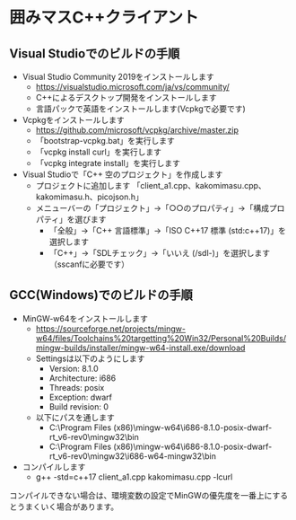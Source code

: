 # 囲みマスC++クライアント

## Visual Studioでのビルドの手順

- Visual Studio Community 2019をインストールします
  - https://visualstudio.microsoft.com/ja/vs/community/
  - C++によるデスクトップ開発をインストールします
  - 言語パックで英語をインストールします(Vcpkgで必要です)
- Vcpkgをインストールします
  - https://github.com/microsoft/vcpkg/archive/master.zip
  - 「bootstrap-vcpkg.bat」を実行します
  - 「vcpkg install curl」を実行します
  - 「vcpkg integrate install」を実行します
- Visual Studioで「C++ 空のプロジェクト」を作成します
  - プロジェクトに追加します 「client_a1.cpp、kakomimasu.cpp、kakomimasu.h、picojson.h」
  - メニューバーの「プロジェクト」→「○○のプロパティ」→「構成プロパティ」を選びます
    - 「全般」→「C++ 言語標準」→「ISO C++17 標準 (std:c++17)」を選択します
    - 「C++」→「SDLチェック」→「いいえ (/sdl-)」を選択します（sscanfに必要です）

## GCC(Windows)でのビルドの手順

- MinGW-w64をインストールします
  - https://sourceforge.net/projects/mingw-w64/files/Toolchains%20targetting%20Win32/Personal%20Builds/mingw-builds/installer/mingw-w64-install.exe/download
  - Settingsは以下のようにします
    - Version: 8.1.0
    - Architecture: i686
    - Threads: posix
    - Exception: dwarf
    - Build revision: 0
  - 以下にパスを通します
    - C:\Program Files (x86)\mingw-w64\i686-8.1.0-posix-dwarf-rt_v6-rev0\mingw32\bin
    - C:\Program Files (x86)\mingw-w64\i686-8.1.0-posix-dwarf-rt_v6-rev0\mingw32\i686-w64-mingw32\bin
- コンパイルします
  - g++ -std=c++17 client_a1.cpp kakomimasu.cpp -lcurl

コンパイルできない場合は、環境変数の設定でMinGWの優先度を一番上にするとうまくいく場合があります。
